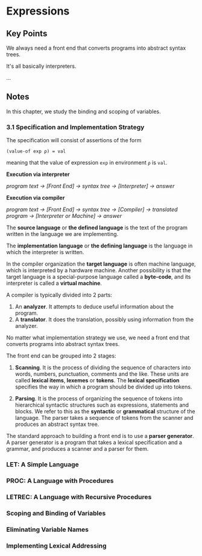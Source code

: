 # Expressions

## Key Points

We always need a front end that converts programs into abstract syntax trees.

It's all basically interpreters.

...

## Notes

In this chapter, we study the binding and scoping of variables.

### 3.1 Specification and Implementation Strategy

The specification will consist of assertions of the form

```
(value-of exp ρ) = val
```

meaning that the value of expression `exp` in environment `ρ` is `val`.

**Execution via interpreter**

*program text -> [Front End] -> syntax tree -> [Interpreter] -> answer*

**Execution via compiler**

*program text -> [Front End] -> syntax tree -> [Compiler] -> translated program -> [Interpreter or Machine] -> answer*

The **source language** or **the defined language** is the text of the program
written in the language we are implementing.

The **implementation language** or **the defining language** is the language in
which the interpreter is written.

In the compiler organization the **target language** is often machine language,
which is interpreted by a hardware machine. Another possibility is that the
target language is a special-purpose language called a **byte-code**, and its
interpreter is called a **virtual machine**.

A compiler is typically divided into 2 parts:

1. An **analyzer**. It attempts to deduce useful information about the program.
2. A **translator**. It does the translation, possibly using information from
the analyzer.

No matter what implementation strategy we use, we need a front end that converts
programs into abstract syntax trees.

The front end can be grouped into 2 stages:

1. **Scanning**. It is the process of dividing the sequence of characters into
words, numbers, punctuation, comments and the like. These units are called
**lexical items**, **lexemes** or **tokens**. The **lexical specification**
specifies the way in which a program should be divided up into tokens.

2. **Parsing**. It is the process of organizing the sequence of tokens into
hierarchical syntactic structures such as expressions, statements and blocks.
We refer to this as the **syntactic** or **grammatical** structure of the
language. The parser takes a sequence of tokens from the scanner and produces
an abstract syntax tree.

The standard approach to building a front end is to use a **parser generator**.
A parser generator is a program that takes a lexical specification and a
grammar, and produces a scanner and a parser for them.

### LET: A Simple Language
### PROC: A Language with Procedures
### LETREC: A Language with Recursive Procedures
### Scoping and Binding of Variables
### Eliminating Variable Names
### Implementing Lexical Addressing
